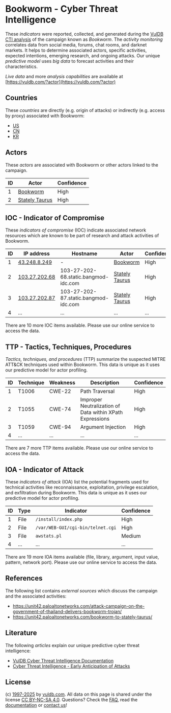 # Bookworm - Cyber Threat Intelligence

These _indicators_ were reported, collected, and generated during the [VulDB CTI analysis](https://vuldb.com/?kb.cti) of the campaign known as _Bookworm_. The _activity monitoring_ correlates data from social media, forums, chat rooms, and darknet markets. It helps to determine associated actors, specific activities, expected intentions, emerging research, and ongoing attacks. Our unique _predictive model_ uses _big data_ to forecast activities and their characteristics.

_Live data_ and more _analysis capabilities_ are available at [https://vuldb.com/?actor](https://vuldb.com/?actor)

## Countries

These _countries_ are directly (e.g. origin of attacks) or indirectly (e.g. access by proxy) associated with Bookworm:

* [US](https://vuldb.com/?country.us)
* [CN](https://vuldb.com/?country.cn)
* [KR](https://vuldb.com/?country.kr)

## Actors

These _actors_ are associated with Bookworm or other actors linked to the campaign.

ID | Actor | Confidence
-- | ----- | ----------
1 | [Bookworm](https://vuldb.com/?actor.bookworm) | High
2 | [Stately Taurus](https://vuldb.com/?actor.stately_taurus) | High

## IOC - Indicator of Compromise

These _indicators of compromise_ (IOC) indicate associated network resources which are known to be part of research and attack activities of Bookworm.

ID | IP address | Hostname | Actor | Confidence
-- | ---------- | -------- | ----- | ----------
1 | [43.248.8.249](https://vuldb.com/?ip.43.248.8.249) | - | [Bookworm](https://vuldb.com/?actor.bookworm) | High
2 | [103.27.202.68](https://vuldb.com/?ip.103.27.202.68) | 103-27-202-68.static.bangmod-idc.com | [Stately Taurus](https://vuldb.com/?actor.stately_taurus) | High
3 | [103.27.202.87](https://vuldb.com/?ip.103.27.202.87) | 103-27-202-87.static.bangmod-idc.com | [Stately Taurus](https://vuldb.com/?actor.stately_taurus) | High
4 | ... | ... | ... | ...

There are 10 more IOC items available. Please use our online service to access the data.

## TTP - Tactics, Techniques, Procedures

_Tactics, techniques, and procedures_ (TTP) summarize the suspected MITRE ATT&CK techniques used within Bookworm. This data is unique as it uses our predictive model for actor profiling.

ID | Technique | Weakness | Description | Confidence
-- | --------- | -------- | ----------- | ----------
1 | T1006 | CWE-22 | Path Traversal | High
2 | T1055 | CWE-74 | Improper Neutralization of Data within XPath Expressions | High
3 | T1059 | CWE-94 | Argument Injection | High
4 | ... | ... | ... | ...

There are 7 more TTP items available. Please use our online service to access the data.

## IOA - Indicator of Attack

These _indicators of attack_ (IOA) list the potential fragments used for technical activities like reconnaissance, exploitation, privilege escalation, and exfiltration during Bookworm. This data is unique as it uses our predictive model for actor profiling.

ID | Type | Indicator | Confidence
-- | ---- | --------- | ----------
1 | File | `/install/index.php` | High
2 | File | `/var/WEB-GUI/cgi-bin/telnet.cgi` | High
3 | File | `awstats.pl` | Medium
4 | ... | ... | ...

There are 19 more IOA items available (file, library, argument, input value, pattern, network port). Please use our online service to access the data.

## References

The following list contains _external sources_ which discuss the campaign and the associated activities:

* https://unit42.paloaltonetworks.com/attack-campaign-on-the-government-of-thailand-delivers-bookworm-trojan/
* https://unit42.paloaltonetworks.com/bookworm-to-stately-taurus/

## Literature

The following _articles_ explain our unique predictive cyber threat intelligence:

* [VulDB Cyber Threat Intelligence Documentation](https://vuldb.com/?kb.cti)
* [Cyber Threat Intelligence - Early Anticipation of Attacks](https://www.scip.ch/en/?labs.20201022)

## License

(c) [1997-2025](https://vuldb.com/?kb.changelog) by [vuldb.com](https://vuldb.com/?kb.about). All data on this page is shared under the license [CC BY-NC-SA 4.0](https://creativecommons.org/licenses/by-nc-sa/4.0/). Questions? Check the [FAQ](https://vuldb.com/?kb.faq), read the [documentation](https://vuldb.com/?kb) or [contact us](https://vuldb.com/?contact)!
